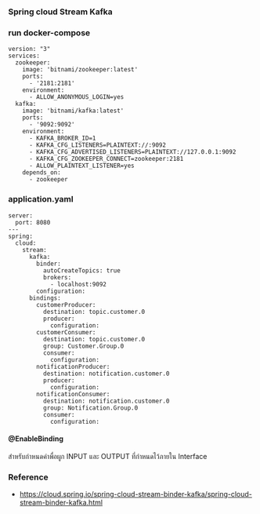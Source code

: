 ### Spring cloud Stream Kafka


### run docker-compose 


    version: "3"
    services:
      zookeeper:
        image: 'bitnami/zookeeper:latest'
        ports:
          - '2181:2181'
        environment:
          - ALLOW_ANONYMOUS_LOGIN=yes
      kafka:
        image: 'bitnami/kafka:latest'
        ports:
          - '9092:9092'
        environment:
          - KAFKA_BROKER_ID=1
          - KAFKA_CFG_LISTENERS=PLAINTEXT://:9092
          - KAFKA_CFG_ADVERTISED_LISTENERS=PLAINTEXT://127.0.0.1:9092
          - KAFKA_CFG_ZOOKEEPER_CONNECT=zookeeper:2181
          - ALLOW_PLAINTEXT_LISTENER=yes
        depends_on:
          - zookeeper


### application.yaml

    server:
      port: 8080
    ---
    spring:
      cloud:
        stream:
          kafka:
            binder:
              autoCreateTopics: true
              brokers:
                - localhost:9092
            configuration:
          bindings:
            customerProducer:
              destination: topic.customer.0
              producer:
                configuration:
            customerConsumer:
              destination: topic.customer.0
              group: Customer.Group.0
              consumer:
                configuration:
            notificationProducer:
              destination: notification.customer.0
              producer:
                configuration:
            notificationConsumer:
              destination: notification.customer.0
              group: Notification.Group.0
              consumer:
                configuration:


#### @EnableBinding

สำหรับกำหนดค่าพื่อผูก INPUT และ OUTPUT ที่กำหนดไว้ภายใน Interface

### Reference

- https://cloud.spring.io/spring-cloud-stream-binder-kafka/spring-cloud-stream-binder-kafka.html
